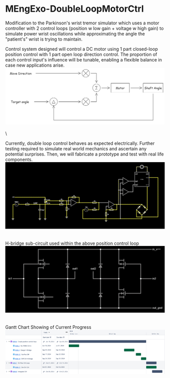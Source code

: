 # MEngExo-DoubleLoopMotorCtrl
Modification to the Parkinson's wrist tremor simulator which uses a motor controller with 2 control loops (position w low gain + voltage w high gain) to simulate power wrist oscillations while approximating the angle the "patient's" wrist is trying to maintain.

Control system designed will control a DC motor using 1 part closed-loop position control with 1 part open loop direction control. The proportion of each control input's influence will be tunable, enabling a flexible balance in case new applications arise.
![](https://github.com/AsymmetricIris/MEngExo-DoubleLoopMotorCtrl/blob/master/img/design/block-2loop_ctrl.drawio.png?raw=true)
 \
 \
 \

Currently, double loop control behaves as expected electrically. Further testing required to simulate real world mechanics and ascertain any potential surprises. Then, we will fabricate a prototype and test with real life components.
![Currently, double loop control behaves as expected electrically](https://github.com/AsymmetricIris/MEngExo-DoubleLoopMotorCtrl/blob/master/img/2loop_ctrl.png?raw=true)
 \
 \
 \
H-bridge sub-circuit used within the above position control loop
![H-bridge sub-circuit used within the above position control loop](https://github.com/AsymmetricIris/MEngExo-DoubleLoopMotorCtrl/blob/master/img/h-bridge.png?raw=true)
 \
 \
 \
Gantt Chart Showing of Current Progress
![Gantt Chart Showing of Current Progress](https://github.com/AsymmetricIris/MEngExo-DoubleLoopMotorCtrl/blob/master/img/plan.png?raw=true)